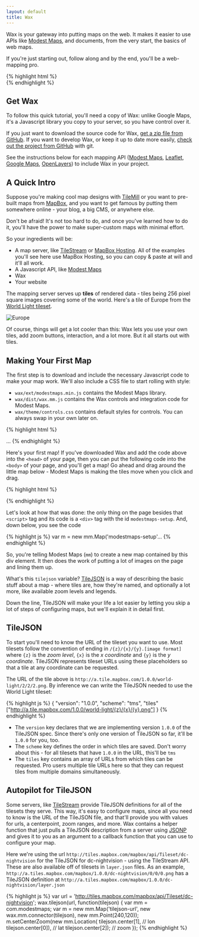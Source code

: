 ```yaml
---
layout: default
title: Wax
---
```


Wax is your gateway into putting maps on the web. It makes it easier to
use APIs like [Modest Maps](http://github.com/stamen/modestmaps-js), and
documents, from the very start, the basics of web maps.

If you're just starting out, follow along and by the end, you'll be a
web-mapping pro.

<div class='live'>
{% highlight html %}
<div id='intro-map'></div>
<script>
var mm = com.modestmaps;
var url = 'http://tiles.mapbox.com/mapbox/api/Tileset/geography-class';

wax.tilejson(url, function(tilejson) {
  var m = new mm.Map('intro-map',
    new wax.mm.connector(tilejson),
    new mm.Point(700,400));

  m.setCenterZoom(new mm.Location(tilejson.center[1],
    tilejson.center[0]),
    tilejson.center[2] - 3);

  wax.mm.zoomer(m).appendTo(m.parent);
  wax.mm.interaction(m);
});
</script>
{% endhighlight %}
</div>

## Get Wax

To follow this quick tutorial, you'll need a copy of Wax: unlike Google Maps,
it's a Javascript library you copy to your server, so you have control over it.

If you just want to download the source code for Wax,
[get a zip file from GitHub](https://github.com/mapbox/wax/downloads).
If you want to develop Wax, or keep it up to date more easily, [check out the
project from GitHub](https://github.com/mapbox/) with git.

See the instructions below for each mapping API ([Modest Maps](#modest-maps),
[Leaflet](#leaflet), [Google Maps](#google-maps), [OpenLayers](#openlayers))
to include Wax in your project.

## A Quick Intro

Suppose you're making cool map designs with [TileMill](http://tilemill.com/)
or you want to pre-built maps from [MapBox](http://mapbox.com), and you want to
get famous by putting them somewhere online - your blog, a big CMS, or anywhere else.

Don't be afraid! It's not too hard to do, and once you've learned how to do it,
you'll have the power to make super-custom maps with minimal effort.

So your ingredients will be:

* A map server, like [TileStream](http://github.com/mapbox/tilestream) or
  [MapBox Hosting](http://tiles.mapbox.com). All of the examples you'll see
  here use MapBox Hosting, so you can copy & paste at will and it'll all work.
* A Javascript API, like [Modest Maps](http://github.com/stamen/modestmaps-js)
* Wax
* Your website

The mapping server serves up **tiles** of rendered data - tiles being 256 pixel
square images covering some of the world. Here's a tile of Europe from the
[World Light tileset](http://mapbox.com/tileset/world-light).

![Europe](http://a.tile.mapbox.com/1.0.0/world-light/2/2/2.png)

Of course, things will get a lot cooler than this: Wax lets you use your own
tiles, add zoom buttons, interaction, and a lot more. But it all starts out
with tiles.

## Making Your First Map

The first step is to download and include the necessary Javascript code to
make your map work. We'll also include a CSS file to start rolling with style:

- `wax/ext/modestmaps.min.js` contains the Modest Maps library.
- `wax/dist/wax.mm.js` contains the Wax controls and integration code for
  Modest Maps.
- `wax/theme/controls.css` contains default styles for controls. You can always
  swap in your own later on.

{% highlight html %}
<html>
  <head>
    <script src='wax/ext/modestmaps.min.js' type='text/javascript'></script>
    <script src='wax/dist/wax.mm.js' type='text/javascript'></script>
    <link href='wax/theme/controls.css' rel='stylesheet' type='text/css' />
  ...
{% endhighlight %}

Here's your first map! If you've downloaded Wax and add the code above into the
<code>&lt;head&gt;</code> of your page, then you can put the following code into the
<code>&lt;body&gt;</code> of your page, and you'll get a map! Go ahead and
drag around the little map below -
Modest Maps is making the tiles move when you click and drag.

{% highlight html %}
<div id="modestmaps-setup"></div>
<script>
var tilejson = {
  tilejson: '1.0.0',
  scheme: 'tms',
  tiles: ['http://a.tiles.mapbox.com/mapbox/1.0.0/world-light/{z}/{x}/{y}.png']
};
// Alias com.modestmaps to mm. This isn't necessary -
// just nice for shorter code.
var mm = com.modestmaps;
// Set up a map in a div with the id 'modestmaps-setup'
var m = new mm.Map('modestmaps-setup',
  // Use Wax's connector to add a new custom layer
  new wax.mm.connector(tilejson),
  // And it'll be 240px by 120px
  new mm.Point(240,120));

// Center it on the United States, at zoom level 2.
m.setCenterZoom(new mm.Location(39, -98), 2);
</script>
{% endhighlight %}
</pre>

Let's look at how that was done: the only thing on the page besides that
<code>&lt;script&gt;</code> tag and its code is a <code>&lt;div&gt;</code>
tag with the id `modestmaps-setup`. And, down below, you see the code

{% highlight js %}
var m = new mm.Map('modestmaps-setup'...
{% endhighlight %}

So, you're telling Modest Maps (`mm`) to create a new map contained by
this div element. It then does the work of putting a lot of images on the page
and lining them up.

What's this `tilejson` variable?
[TileJSON](http://github.com/mapbox/tilejson) is a way of
describing the basic stuff about a map - where tiles are, how they're
named, and optionally a lot more, like available zoom levels and legends.

Down the line, TileJSON will make your life a lot easier by letting you
skip a lot of steps of configuring maps, but we'll explain it in detail first.

## TileJSON

To start you'll need to know the URL of the tileset you want to use. Most
tilesets follow the convention of ending in `/{z}/{x}/{y}.[image format]`
where `{z}` is the *zoom level*, `{x}` is the *x coordinate* and `{y}` is
the *y coordinate*. TileJSON represents tileset URLs using these placeholders
so that a tile at any coordinate can be requested.

The URL of the tile above is `http://a.tile.mapbox.com/1.0.0/world-light/2/2/2.png`.
By inference we can write the TileJSON needed to use the World Light tileset:

{% highlight js %}
{
  "version": "1.0.0",
  "scheme": "tms",
  "tiles" ["http://a.tile.mapbox.com/1.0.0/world-light/{z}/{x}/{y}.png"]
}
{% endhighlight %}

- The `version` key declares that we are implementing version `1.0.0` of the
  TileJSON spec. Since there's only one version of TileJSON so far, it'll be `1.0.0` for you, too.
- The `scheme` key defines the order in which tiles are saved. Don't worry about this -
  for all tilesets that have `1.0.0` in the URL, this'll be `tms`
- The `tiles` key contains an array of URLs from which tiles can be requested. Pro users
  multiple tile URLs here so that they can request tiles from multiple domains simultaneously.


## Autopilot for TileJSON

Some servers, like [TileStream](http://github.com/mapbox/tilestream) provide TileJSON
definitions for all of the tilesets they serve. This way, it's easy to configure maps, since
all you need to know is the URL of the TileJSON file, and that'll provide you with values
for urls, a centerpoint, zoom ranges, and more. Wax contains a helper function that just
pulls a TileJSON description from a server using [JSONP](http://en.wikipedia.org/wiki/JSONP)
and gives it to you as an argument to a callback function that you can use to configure
your map.

Here we're using the url `http://tiles.mapbox.com/mapbox/api/Tileset/dc-nightvision` for
the TileJSON for dc-nightvision - using the TileStream API. These are also available off of tilesets
in `layer.json` files. As an example, `http://a.tiles.mapbox.com/mapbox/1.0.0/dc-nightvision/0/0/0.png`
has a TileJSON definition at `http://a.tiles.mapbox.com/mapbox/1.0.0/dc-nightvision/layer.json`

{% highlight js %}
var url = 'http://tiles.mapbox.com/mapbox/api/Tileset/dc-nightvision';
wax.tilejson(url, function(tilejson) {
  var mm = com.modestmaps;
  var m = new mm.Map('tilejson-url',
    new wax.mm.connector(tilejson),
    new mm.Point(240,120));
  m.setCenterZoom(new mm.Location(
    tilejson.center[1],  // lon
    tilejson.center[0]), // lat
    tilejson.center[2]); // zoom
});
{% endhighlight %}
